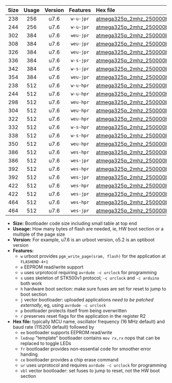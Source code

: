 |Size|Usage|Version|Features|Hex file|
|:-:|:-:|:-:|:-:|:--|
|238|256|u7.6|`w-u-jpr`|[atmega325p_2mhz_250000bps_ur_vbl.hex](https://raw.githubusercontent.com/stefanrueger/urboot/main/atmega325p_2mhz_250000bps_ur_vbl.hex)|
|244|256|u7.6|`w-u-jpr`|[atmega325p_2mhz_250000bps_lednop_ur_vbl.hex](https://raw.githubusercontent.com/stefanrueger/urboot/main/atmega325p_2mhz_250000bps_lednop_ur_vbl.hex)|
|302|384|u7.6|`weu-jpr`|[atmega325p_2mhz_250000bps_ee_ur_vbl.hex](https://raw.githubusercontent.com/stefanrueger/urboot/main/atmega325p_2mhz_250000bps_ee_ur_vbl.hex)|
|308|384|u7.6|`weu-jpr`|[atmega325p_2mhz_250000bps_ee_lednop_ur_vbl.hex](https://raw.githubusercontent.com/stefanrueger/urboot/main/atmega325p_2mhz_250000bps_ee_lednop_ur_vbl.hex)|
|326|384|u7.6|`weu-jpr`|[atmega325p_2mhz_250000bps_ee_lednop_fr_ur_vbl.hex](https://raw.githubusercontent.com/stefanrueger/urboot/main/atmega325p_2mhz_250000bps_ee_lednop_fr_ur_vbl.hex)|
|336|384|u7.6|`w-s-jpr`|[atmega325p_2mhz_250000bps_vbl.hex](https://raw.githubusercontent.com/stefanrueger/urboot/main/atmega325p_2mhz_250000bps_vbl.hex)|
|342|384|u7.6|`w-s-jpr`|[atmega325p_2mhz_250000bps_lednop_vbl.hex](https://raw.githubusercontent.com/stefanrueger/urboot/main/atmega325p_2mhz_250000bps_lednop_vbl.hex)|
|354|384|u7.6|`weu-jpr`|[atmega325p_2mhz_250000bps_ee_lednop_fr_ce_ur_vbl.hex](https://raw.githubusercontent.com/stefanrueger/urboot/main/atmega325p_2mhz_250000bps_ee_lednop_fr_ce_ur_vbl.hex)|
|238|512|u7.6|`w-u-hpr`|[atmega325p_2mhz_250000bps_ur.hex](https://raw.githubusercontent.com/stefanrueger/urboot/main/atmega325p_2mhz_250000bps_ur.hex)|
|244|512|u7.6|`w-u-hpr`|[atmega325p_2mhz_250000bps_lednop_ur.hex](https://raw.githubusercontent.com/stefanrueger/urboot/main/atmega325p_2mhz_250000bps_lednop_ur.hex)|
|298|512|u7.6|`weu-hpr`|[atmega325p_2mhz_250000bps_ee_ur.hex](https://raw.githubusercontent.com/stefanrueger/urboot/main/atmega325p_2mhz_250000bps_ee_ur.hex)|
|304|512|u7.6|`weu-hpr`|[atmega325p_2mhz_250000bps_ee_lednop_ur.hex](https://raw.githubusercontent.com/stefanrueger/urboot/main/atmega325p_2mhz_250000bps_ee_lednop_ur.hex)|
|322|512|u7.6|`weu-hpr`|[atmega325p_2mhz_250000bps_ee_lednop_fr_ur.hex](https://raw.githubusercontent.com/stefanrueger/urboot/main/atmega325p_2mhz_250000bps_ee_lednop_fr_ur.hex)|
|332|512|u7.6|`w-s-hpr`|[atmega325p_2mhz_250000bps.hex](https://raw.githubusercontent.com/stefanrueger/urboot/main/atmega325p_2mhz_250000bps.hex)|
|338|512|u7.6|`w-s-hpr`|[atmega325p_2mhz_250000bps_lednop.hex](https://raw.githubusercontent.com/stefanrueger/urboot/main/atmega325p_2mhz_250000bps_lednop.hex)|
|350|512|u7.6|`weu-hpr`|[atmega325p_2mhz_250000bps_ee_lednop_fr_ce_ur.hex](https://raw.githubusercontent.com/stefanrueger/urboot/main/atmega325p_2mhz_250000bps_ee_lednop_fr_ce_ur.hex)|
|386|512|u7.6|`wes-hpr`|[atmega325p_2mhz_250000bps_ee.hex](https://raw.githubusercontent.com/stefanrueger/urboot/main/atmega325p_2mhz_250000bps_ee.hex)|
|386|512|u7.6|`wes-jpr`|[atmega325p_2mhz_250000bps_ee_vbl.hex](https://raw.githubusercontent.com/stefanrueger/urboot/main/atmega325p_2mhz_250000bps_ee_vbl.hex)|
|392|512|u7.6|`wes-hpr`|[atmega325p_2mhz_250000bps_ee_lednop.hex](https://raw.githubusercontent.com/stefanrueger/urboot/main/atmega325p_2mhz_250000bps_ee_lednop.hex)|
|392|512|u7.6|`wes-jpr`|[atmega325p_2mhz_250000bps_ee_lednop_vbl.hex](https://raw.githubusercontent.com/stefanrueger/urboot/main/atmega325p_2mhz_250000bps_ee_lednop_vbl.hex)|
|422|512|u7.6|`wes-hpr`|[atmega325p_2mhz_250000bps_ee_lednop_fr.hex](https://raw.githubusercontent.com/stefanrueger/urboot/main/atmega325p_2mhz_250000bps_ee_lednop_fr.hex)|
|422|512|u7.6|`wes-jpr`|[atmega325p_2mhz_250000bps_ee_lednop_fr_vbl.hex](https://raw.githubusercontent.com/stefanrueger/urboot/main/atmega325p_2mhz_250000bps_ee_lednop_fr_vbl.hex)|
|464|512|u7.6|`wes-hpr`|[atmega325p_2mhz_250000bps_ee_lednop_fr_ce.hex](https://raw.githubusercontent.com/stefanrueger/urboot/main/atmega325p_2mhz_250000bps_ee_lednop_fr_ce.hex)|
|464|512|u7.6|`wes-jpr`|[atmega325p_2mhz_250000bps_ee_lednop_fr_ce_vbl.hex](https://raw.githubusercontent.com/stefanrueger/urboot/main/atmega325p_2mhz_250000bps_ee_lednop_fr_ce_vbl.hex)|

- **Size:** Bootloader code size including small table at top end
- **Useage:** How many bytes of flash are needed, ie, HW boot section or a multiple of the page size
- **Version:** For example, u7.6 is an urboot version, o5.2 is an optiboot version
- **Features:**
  + `w` urboot provides `pgm_write_page(sram, flash)` for the application at `FLASHEND-4+1`
  + `e` EEPROM read/write support
  + `u` uses urprotocol requiring `avrdude -c urclock` for programming
  + `s` uses skeleton of STK500v1 protocol; `-c urclock` and `-c arduino` both work
  + `h` hardware boot section: make sure fuses are set for reset to jump to boot section
  + `j` vector bootloader: uploaded applications *need to be patched externally*, eg, using `avrdude -c urclock`
  + `p` bootloader protects itself from being overwritten
  + `r` preserves reset flags for the application in the register R2
- **Hex file:** typically MCU name, oscillator frequency (16 MHz default) and baud rate (115200 default) followed by
  + `ee` bootloader supports EEPROM read/write
  + `lednop` "template" bootloader contains `mov rx,rx` nops that can be replaced to toggle LEDs
  + `fr` bootloader provides non-essential code for smoother error handing
  + `ce` bootloader provides a chip erase command
  + `ur` uses urprotocol and requires `avrdude -c urclock` for programming
  + `vbl` vector bootloader: set fuses to jump to reset, not the HW boot section
